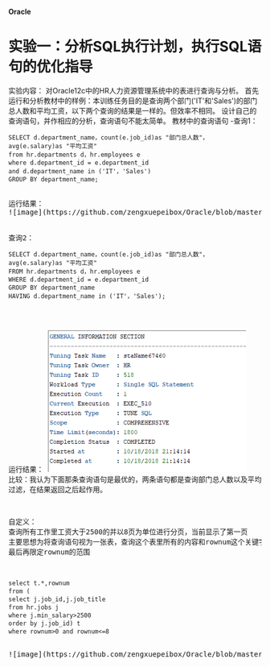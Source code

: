   **Oracle**
# 实验一：分析SQL执行计划，执行SQL语句的优化指导
  实验内容：
对Oracle12c中的HR人力资源管理系统中的表进行查询与分析。
首先运行和分析教材中的样例：本训练任务目的是查询两个部门('IT'和'Sales')的部门总人数和平均工资，以下两个查询的结果是一样的。但效率不相同。
设计自己的查询语句，并作相应的分析，查询语句不能太简单。
教材中的查询语句
-查询1：

<pre><code>SELECT d.department_name，count(e.job_id)as "部门总人数"，
avg(e.salary)as "平均工资"
from hr.departments d，hr.employees e
where d.department_id = e.department_id
and d.department_name in ('IT'，'Sales')
GROUP BY department_name;<pre></code>
运行结果： 
![image](https://github.com/zengxuepeibox/Oracle/blob/master/test1/SY1.png)


查询2：
<pre><code>SELECT d.department_name，count(e.job_id)as "部门总人数"，
avg(e.salary)as "平均工资"
FROM hr.departments d，hr.employees e
WHERE d.department_id = e.department_id
GROUP BY department_name
HAVING d.department_name in ('IT'，'Sales');</pre></code>
运行结果： 
![image](https://github.com/zengxuepeibox/Oracle/blob/master/test1/SY2.png)
比较：我认为下面那条查询语句是最优的，两条语句都是查询部门总人数以及平均工资的，第一条语句直接在匹配外键约束时，进行查询内容过滤；第二条在匹配出外键之后相当于新生成一张表，再从表中查询过滤
过滤，在结果返回之后起作用。

自定义： 查询所有工作里工资大于2500的并以8页为单位进行分页，当前显示了第一页 主要思想为将查询语句视为一张表，查询这个表里所有的内容和rownum这个关键字 最后再限定rownum的范围
<pre><code>select t.*,rownum 
from (
select j.job_id,j.job_title 
from hr.jobs j 
where j.min_salary>2500 
order by j.job_id) t 
where rownum>0 and rownum<=8<pre></code>
![image](https://github.com/zengxuepeibox/Oracle/blob/master/test1/SY3.png)
